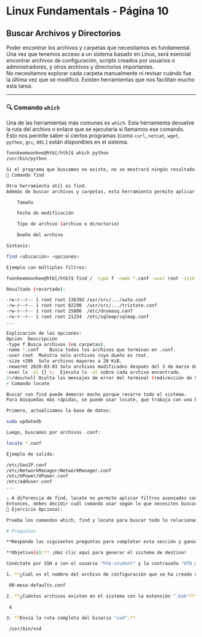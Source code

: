 # Linux Fundamentals - Página 10  
## Buscar Archivos y Directorios

Poder encontrar los archivos y carpetas que necesitamos es fundamental. Una vez que tenemos acceso a un sistema basado en Linux, será esencial encontrar archivos de configuración, scripts creados por usuarios o administradores, y otros archivos y directorios importantes.  
No necesitamos explorar cada carpeta manualmente ni revisar cuándo fue la última vez que se modificó. Existen herramientas que nos facilitan mucho esta tarea.

---

### 🔍 Comando `which`

Una de las herramientas más comunes es `which`. Esta herramienta devuelve la ruta del archivo o enlace que se ejecutaría si llamamos ese comando.  
Esto nos permite saber si ciertos programas (como `curl`, `netcat`, `wget`, `python`, `gcc`, etc.) están disponibles en el sistema.

```bash
foonkeemoonkee@htb[/htb]$ which python
/usr/bin/python

Si el programa que buscamos no existe, no se mostrará ningún resultado.
🔎 Comando find

Otra herramienta útil es find.
Además de buscar archivos y carpetas, esta herramienta permite aplicar filtros como:

    Tamaño

    Fecha de modificación

    Tipo de archivo (archivo o directorio)

    Dueño del archivo

Sintaxis:

find <ubicación> <opciones>

Ejemplo con múltiples filtros:

foonkeemoonkee@htb[/htb]$ find / -type f -name *.conf -user root -size +20k -newermt 2020-03-03 -exec ls -al {} \; 2>/dev/null

Resultado (recortado):

-rw-r--r-- 1 root root 136392 /usr/src/.../auto.conf
-rw-r--r-- 1 root root 82290  /usr/src/.../tristate.conf
-rw-r--r-- 1 root root 25086  /etc/dnsmasq.conf
-rw-r--r-- 1 root root 21254  /etc/sqlmap/sqlmap.conf
...

Explicación de las opciones:
Opción	Descripción
-type f	Busca archivos (no carpetas).
-name *.conf	Busca todos los archivos que terminan en .conf.
-user root	Muestra solo archivos cuyo dueño es root.
-size +20k	Solo archivos mayores a 20 KiB.
-newermt 2020-03-03	Solo archivos modificados después del 3 de marzo de 2020.
-exec ls -al {} \;	Ejecuta ls -al sobre cada archivo encontrado.
2>/dev/null	Oculta los mensajes de error del terminal (redirección de STDERR a null).
⚡ Comando locate

Buscar con find puede demorar mucho porque recorre todo el sistema.
Para búsquedas más rápidas, se puede usar locate, que trabaja con una base de datos local con información de todos los archivos y carpetas.

Primero, actualizamos la base de datos:

sudo updatedb

Luego, buscamos por archivos .conf:

locate *.conf

Ejemplo de salida:

/etc/GeoIP.conf
/etc/NetworkManager/NetworkManager.conf
/etc/UPower/UPower.conf
/etc/adduser.conf
...

⚠️ A diferencia de find, locate no permite aplicar filtros avanzados como tamaño, usuario o fecha.
Entonces, debes decidir cuál comando usar según lo que necesites buscar.
🧪 Ejercicio Opcional:

Prueba los comandos which, find y locate para buscar todo lo relacionado con la herramienta netcat o nc.

# Preguntas

**Responde las siguientes preguntas para completar esta sección y ganar cubos**

**Objetivo(s):** ¡Haz clic aquí para generar el sistema de destino!

Conéctate por SSH a con el usuario "htb-student" y la contraseña "HTB_@cademy_stdnt!"

1. **¿Cuál es el nombre del archivo de configuración que se ha creado después del 2020-03-03 y que es más pequeño de 28k pero más grande de 25k?**

 00-mesa-defaults.conf

2. **¿Cuántos archivos existen en el sistema con la extensión ".bak"?**
 
 4

3. **Envía la ruta completa del binario "xxd".**

 /usr/bin/xxd
